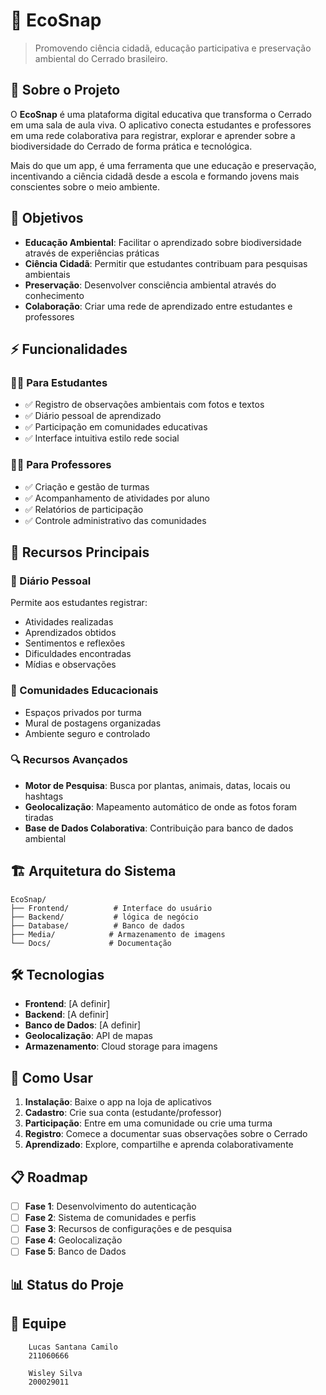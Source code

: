 # 🌱 EcoSnap

> Promovendo ciência cidadã, educação participativa e preservação ambiental do Cerrado brasileiro.

## 📖 Sobre o Projeto

O **EcoSnap** é uma plataforma digital educativa que transforma o Cerrado em uma sala de aula viva. O aplicativo conecta estudantes e professores em uma rede colaborativa para registrar, explorar e aprender sobre a biodiversidade do Cerrado de forma prática e tecnológica.

Mais do que um app, é uma ferramenta que une educação e preservação, incentivando a ciência cidadã desde a escola e formando jovens mais conscientes sobre o meio ambiente.

## 🎯 Objetivos

- **Educação Ambiental**: Facilitar o aprendizado sobre biodiversidade através de experiências práticas
- **Ciência Cidadã**: Permitir que estudantes contribuam para pesquisas ambientais
- **Preservação**: Desenvolver consciência ambiental através do conhecimento
- **Colaboração**: Criar uma rede de aprendizado entre estudantes e professores

## ⚡ Funcionalidades

### 👨‍🎓 Para Estudantes
- ✅ Registro de observações ambientais com fotos e textos
- ✅ Diário pessoal de aprendizado
- ✅ Participação em comunidades educativas
- ✅ Interface intuitiva estilo rede social

### 👩‍🏫 Para Professores
- ✅ Criação e gestão de turmas
- ✅ Acompanhamento de atividades por aluno
- ✅ Relatórios de participação
- ✅ Controle administrativo das comunidades

## 🚀 Recursos Principais

### 📝 Diário Pessoal
Permite aos estudantes registrar:
- Atividades realizadas
- Aprendizados obtidos
- Sentimentos e reflexões
- Dificuldades encontradas
- Mídias e observações

### 🏫 Comunidades Educacionais
- Espaços privados por turma
- Mural de postagens organizadas
- Ambiente seguro e controlado

### 🔍 Recursos Avançados
- **Motor de Pesquisa**: Busca por plantas, animais, datas, locais ou hashtags
- **Geolocalização**: Mapeamento automático de onde as fotos foram tiradas
- **Base de Dados Colaborativa**: Contribuição para banco de dados ambiental

## 🏗️ Arquitetura do Sistema

```
EcoSnap/
├── Frontend/          # Interface do usuário
├── Backend/           # lógica de negócio
├── Database/          # Banco de dados
├── Media/            # Armazenamento de imagens
└── Docs/             # Documentação
```

## 🛠️ Tecnologias

- **Frontend**: [A definir]
- **Backend**: [A definir]
- **Banco de Dados**: [A definir]
- **Geolocalização**: API de mapas
- **Armazenamento**: Cloud storage para imagens

## 📱 Como Usar

1. **Instalação**: Baixe o app na loja de aplicativos
2. **Cadastro**: Crie sua conta (estudante/professor)
3. **Participação**: Entre em uma comunidade ou crie uma turma
4. **Registro**: Comece a documentar suas observações sobre o Cerrado
5. **Aprendizado**: Explore, compartilhe e aprenda colaborativamente

## 📋 Roadmap

- [ ] **Fase 1**: Desenvolvimento do autenticação
- [ ] **Fase 2**: Sistema de comunidades e perfis
- [ ] **Fase 3**: Recursos de configurações e de pesquisa
- [ ] **Fase 4**: Geolocalização
- [ ] **Fase 5**: Banco de Dados

## 📊 Status do Proje

## 👥 Equipe

        Lucas Santana Camilo
        211060666
   
        Wisley Silva
        200029011
